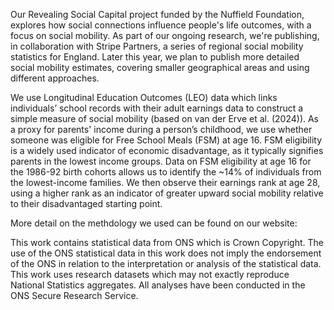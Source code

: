 Our Revealing Social Capital project funded by the Nuffield Foundation, explores how social connections influence people's life outcomes, with a focus on social mobility. As part of our ongoing research, we're publishing, in collaboration with Stripe Partners, a series of regional social mobility statistics for England. Later this year, we plan to publish more detailed social mobility estimates, covering smaller geographical areas and using different approaches.    

We use Longitudinal Education Outcomes (LEO) data which links individuals’ school records with their adult earnings data to construct a simple measure of social mobility (based on van der Erve et al. (2024)). As a proxy for parents' income during a person’s childhood, we use whether someone was eligible for Free School Meals (FSM) at age 16. FSM eligibility is a widely used indicator of economic disadvantage, as it typically signifies parents in the lowest income groups. Data on FSM eligibility at age 16 for the 1986-92 birth cohorts allows us to identify the ~14% of individuals from the lowest-income families. We then observe their earnings rank at age 28, using a higher rank as an indicator of greater upward social mobility relative to their disadvantaged starting point.

More detail on the methdology we used can be found on our website:  

This work contains statistical data from ONS which is Crown Copyright. The use of the ONS statistical data in this work does not imply the endorsement of the ONS in relation to the interpretation or analysis of the statistical data. This work uses research datasets which may not exactly reproduce National Statistics aggregates. All analyses have been conducted in the ONS Secure Research Service.
